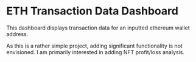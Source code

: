 # ETH Transaction Data Dashboard

This dashboard displays transaction data for an inputted ethereum wallet address.

As this is a rather simple project, adding significant functionality is not envisioned. I am primarily interested in adding NFT profit/loss analysis.
